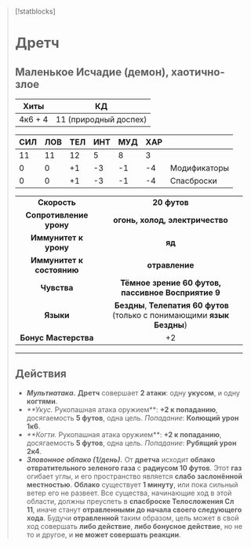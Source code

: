 > [!statblocks]
> # Дретч
>Маленькое Исчадие (демон), хаотично-злое
>---
>| Хиты | КД |
>| :---: | :---: |
>| 4к6 + 4 | 11 (природный доспех) |
>
>| **СИЛ** | **ЛОВ** | **ТЕЛ** | **ИНТ** | **МУД** | **ХАР** | |
>| ------ | ------- | ------ | ------ | ------- | ------ | ------ |
>| 11 | 11 | 12 | 5 | 8 | 3 | |
>| 0 | 0 | +1 | -3 | -1 | -4 | Модификаторы |
>| 0 | 0 | +1 | -3 | -1 | -4 | Спасброски |
>
>| | |
>| :---: | :---: |
>| **Скорость** | **20 футов** |
>| **Сопротивление урону** | **огонь, холод, электричество** |
>| **Иммунитет к урону** | **яд** |
>| **Иммунитет к состоянию** | **отравление** |
>| **Чувства** | **Тёмное зрение 60 футов, пассивное Восприятие 9** |
>| **Языки** | **Бездны**, **Телепатия 60 футов** (только с понимающими **язык Бездны**) |
>| **Бонус Мастерства** | +2 |
>---
> ## Действия
>- **_Мультиатака_.** **Дретч** совершает **2 атаки**: одну **укусом**, и одну **когтями**.
>- _**Укус._ Рукопашная атака оружием**: **+2 к попаданию**, досягаемость **5 футов**, одна цель. _Попадание_: **Колющий урон 1к6**.
>- _**Когти._ Рукопашная атака оружием**: **+2 к попаданию**, досягаемость **5 футов**, одна цель. _Попадание_: **Рубящий урон 2к4**.
>- **_Зловонное облако (1/день)._** От **дретча** исходит **облако отвратительного зеленого газа** с **радиусом 10 футов**. Этот **газ** огибает углы, и его пространство является **слабо заслонённой местностью**. **Облако** существует **1 минуту**, или пока сильный ветер его не развеет. Все существа, начинающие ход в этой области, должны преуспеть в **спасброске Телосложения Сл 11**, иначе станут **отравленными до начала своего следующего хода**. Будучи **отравленной** таким образом, цель может в свой ход совершать **либо действие**, **либо бонусное действие**, но не то и другое, и **не может совершать реакции**.